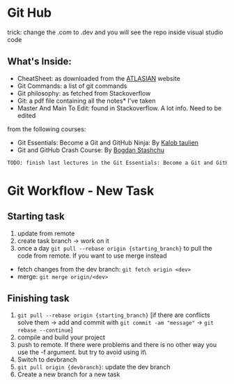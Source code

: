# Git Hub
trick: change the .com to .dev and you will see the repo inside visual studio code
## What's Inside:

- CheatSheet: as downloaded from the   [ATLASIAN](https://www.atlassian.com/git/tutorials/atlassian-git-cheatsheet) website
- Git Commands: a list of git commands 
- Git philosophy: as fetched from Stackoverflow
- Git: a pdf file containing all the notes* I've taken
- Master And Main To Edit: found in Stackoverflow. A lot info. Need to be edited

from the following courses: 
* Git Essentials: Become a Git and GitHub Ninja: By [Kalob taulien](https://kalob.io/)
* Git and GitHub Crash Course: By [Bogdan Stashchu](https://stashchuk.com/)


```sh
TODO: finish last lectures in the Git Essentials: Become a Git and GitHub Ninja Course
```
# Git Workflow - New Task
## Starting task
1. update from remote
2. create task branch -> work on it
3. once a day `git pull --rebase origin {starting_branch}` to pull the code from remote.
   If you want to use merge instead
+ fetch changes from the dev branch: `git fetch origin <dev>`
+ merge: `git merge origin/<dev>`
## Finishing task
1. `git pull --rebase origin {starting_branch}`
[if there are conflicts solve them -> add and commit with `git commit -am "message"` -> `git rebase --continue`]
2. compile and build your project 
3. push to remote. If there were problems and  there is no other way you use the -f argument. but try to avoid using it\
4. Switch to devbranch 
5. `git pull origin {devbranch}`: update the dev branch
5. Create a new branch for a new task
